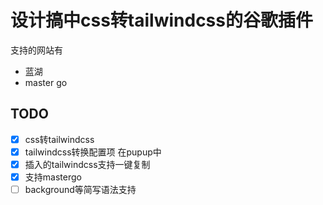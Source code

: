 # 设计搞中css转tailwindcss的谷歌插件

支持的网站有
- 蓝湖
- master go

## TODO
- [x] css转tailwindcss
- [x] tailwindcss转换配置项 在pupup中
- [x] 插入的tailwindcss支持一键复制
- [x] 支持mastergo
- [ ] background等简写语法支持

